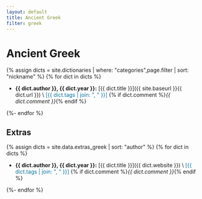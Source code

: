 ```yaml
---
layout: default
title: Ancient Greek
filter: greek
---
```


# Ancient Greek

{% assign dicts = site.dictionaries | where: "categories",page.filter | sort: "nickname" %}
{% for dict in dicts %}

* **{{ dict.author }}, {{ dict.year }}:** [{{ dict.title }}]({{ site.baseurl }}{{ dict.url }}) \\
  <span style="color: #0A749E;">[{{ dict.tags | join: ", " }}]</span> {% if dict.comment %}_{{ dict.comment }}_{% endif %}
  
{%- endfor %}


## Extras

{% assign dicts = site.data.extras_greek | sort: "author" %}
{% for dict in dicts %}

* **{{ dict.author }}, {{ dict.year }}:** [{{ dict.title }}]({{ dict.website }}) \\
  <span style="color: #0A749E;">[{{ dict.tags | join: ", " }}]</span> {% if dict.comment %}_{{ dict.comment }}_{% endif %}

{%- endfor %}